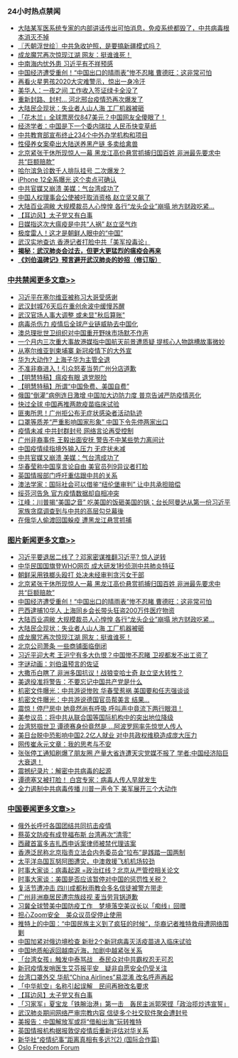 <div class="catlist">
<h3>24小时热点禁闻</h3>
<ul>
<li><a href="https://github.com/fqnews/bnews/blob/master/comments/20200414/1311837.md">大陆某军医系统专家的内部讲话传出可怕消息，免疫系统都毁了，中共病毒根本消灭不掉</a></li>
<li><a href="https://github.com/fqnews/bnews/blob/master/ssgc/20200414/1311854.md">〖兲朝浮世绘〗中共急收护照，是要搞新疆模式吗？</a></li>
<li><a href="https://github.com/fqnews/bnews/blob/master/topimagenews/20200414/1312071.md">成龙魔咒再次惊现江湖 网友：挺谁谁死！</a></li>
<li><a href="https://github.com/fqnews/bnews/blob/master/cnnews/20200414/1312120.md">中南海内忧外患 习近平有不祥预感</a></li>
<li><a href="https://github.com/fqnews/bnews/blob/master/topimagenews/20200414/1312228.md">中国经济遭受重创！“中国出口的晴雨表”惨不忍睹 曹德旺：这非常可怕</a></li>
<li><a href="https://github.com/fqnews/bnews/blob/master/comments/20200414/1311835.md">再看火星男孩2020大灾难警示，惊出一身冷汗</a></li>
<li><a href="https://github.com/fqnews/bnews/blob/master/cnnews/20200414/1312162.md">美华人：一夜之间 工作收入签证绿卡全没了</a></li>
<li><a href="https://github.com/fqnews/bnews/blob/master/cbnews/20200414/1312123.md">重新封路、封村… 河北邢台疫情恐再次爆发了</a></li>
<li><a href="https://github.com/fqnews/bnews/blob/master/topimagenews/20200414/1312156.md">大陆民企现状：失业者人山人海 工厂机器被砸</a></li>
<li><a href="https://github.com/fqnews/bnews/blob/master/finance/20200414/1311799.md">「花木兰」全球票房仅847美元？中国网友全傻眼了！</a></li>
<li><a href="https://github.com/fqnews/bnews/blob/master/comments/20200414/1312293.md">经济学者：中国是下一个委内瑞拉 人民币快变草纸</a></li>
<li><a href="https://github.com/fqnews/bnews/blob/master/worldnews/20200414/1311752.md">中共教育部宣布终止234个中外办学机构和项目</a></li>
<li><a href="https://github.com/fqnews/bnews/blob/master/cbnews/20200414/1312002.md">性侵养女案牵出大陆送养黑产链 多卖给禽兽</a></li>
<li><a href="https://github.com/fqnews/bnews/blob/master/topimagenews/20200414/1312299.md">北京紧张干休所现惊人一幕 黑龙江高价悬赏抓捕归国百姓 非洲最先要求中共“巨额赔款”</a></li>
<li><a href="https://github.com/fqnews/bnews/blob/master/cbnews/20200414/1312089.md">哈尔滨急诊数千人排队挂号 二次爆发？</a></li>
<li><a href="https://github.com/fqnews/bnews/blob/master/cnnews/20200414/1312229.md">iPhone 12全系曝光 这个卖点可确认</a></li>
<li><a href="https://github.com/fqnews/bnews/blob/master/cbnews/20200414/1312220.md">中共官媒又崩溃 美媒：气台湾成功了</a></li>
<li><a href="https://github.com/fqnews/bnews/blob/master/cbnews/20200414/1312020.md">中国人权理事会公使被吁取消资格 赵立坚又飙了</a></li>
<li><a href="https://github.com/fqnews/bnews/blob/master/topimagenews/20200414/1312195.md">大陆百业凋敝 大规模裁员人心惶惶 各行“龙头企业”崩塌 地方财政吃紧...</a></li>
<li><a href="https://github.com/fqnews/bnews/blob/master/headline/20200414/1312246.md">【耳边风】太子党又有白事</a></li>
<li><a href="https://github.com/fqnews/bnews/blob/master/cbnews/20200414/1312097.md">日媒指这次大瘟疫是中共“人祸” 赵立坚气炸</a></li>
<li><a href="https://github.com/fqnews/bnews/blob/master/cnnews/20200414/1312279.md">极度雷人！这才是朝鲜人眼中的“中国”</a></li>
<li><a href="https://github.com/fqnews/bnews/blob/master/cbnews/20200414/1311805.md">武汉实地查访 香港记者打脸中共「美军投毒论」</a></li>
<li><b><a href="https://github.com/fqnews/bnews/blob/master/comments/20200211/1275071.md" target="_blank">揭秘：武汉肺炎会过去，但更大更猛烈的瘟疫会再来</a></b></li>
<li><b><a href="https://github.com/fqnews/bnews/blob/master/comments/20200207/1272816.md" target="_blank">《刘伯温碑记》预言避开武汉肺炎的妙招（修订版）</a></b></li>
</ul>
</div>

<div class="catlist">
<h3><a href="https://github.com/fqnews/bnews/blob/master/cbnews/" target="_blank">中共禁闻</a><span><a href="https://github.com/fqnews/bnews/blob/master/cbnews/" target="_blank" rel="nofollow">更多文章>></a></span></h3>
<ul>
<li><a href="https://github.com/fqnews/bnews/blob/master/cbnews/20200415/1312408.md" target="_blank">习近平在塞尔维亚被称习大哥受感谢</a></li>
<li><a href="https://github.com/fqnews/bnews/blob/master/cbnews/20200414/1312403.md" target="_blank">武汉封城76天后在重创余波中缓慢苏醒</a></li>
<li><a href="https://github.com/fqnews/bnews/blob/master/cbnews/20200414/1312392.md" target="_blank">武汉官场人事大调整 或未显&quot;秋后算账&quot;</a></li>
<li><a href="https://github.com/fqnews/bnews/blob/master/cbnews/20200414/1312371.md" target="_blank">病毒杀伤力 疫情后全球产业链威胁去中国化</a></li>
<li><a href="https://github.com/fqnews/bnews/blob/master/cbnews/20200414/1312370.md" target="_blank">澳总理批世卫组织对中国重开野味市场默不作声</a></li>
<li><a href="https://github.com/fqnews/bnews/blob/master/cbnews/20200414/1312365.md" target="_blank">一个月内三次重大事故港媒指中国航天前景遭质疑 提核心人物跳槽故事微妙</a></li>
<li><a href="https://github.com/fqnews/bnews/blob/master/cbnews/20200414/1312342.md" target="_blank">从塞尔维亚到柬埔寨 新冠疫情下的大外宣</a></li>
<li><a href="https://github.com/fqnews/bnews/blob/master/cbnews/20200414/1312315.md" target="_blank">华为大动作? 上海子华为主管全退</a></li>
<li><a href="https://github.com/fqnews/bnews/blob/master/cbnews/20200414/1312274.md" target="_blank">不准非裔进入！引众怒麦当劳广州分店道歉</a></li>
<li><a href="https://github.com/fqnews/bnews/blob/master/cbnews/20200414/1312265.md" target="_blank">【明慧特稿】瘟疫有眼 退党脱险</a></li>
<li><a href="https://github.com/fqnews/bnews/blob/master/cbnews/20200414/1312260.md" target="_blank">【明慧特稿】所谓“中国免费、美国自费”</a></li>
<li><a href="https://github.com/fqnews/bnews/blob/master/cbnews/20200414/1312268.md" target="_blank">俄国“倒灌”病例连日激增 中国加大边防力度 普京告诫严防疫情恶化</a></li>
<li><a href="https://github.com/fqnews/bnews/blob/master/cbnews/20200414/1312267.md" target="_blank">快过全球 中国再推两款疫苗临床试验</a></li>
<li><a href="https://github.com/fqnews/bnews/blob/master/cbnews/20200414/1312252.md" target="_blank">匪夷所思！广州拒公布无症状感染者活动轨迹</a></li>
<li><a href="https://github.com/fqnews/bnews/blob/master/cbnews/20200414/1312251.md" target="_blank">口罩等质差“严重影响国家形象” 中国下令先停两家出口</a></li>
<li><a href="https://github.com/fqnews/bnews/blob/master/cbnews/20200414/1312244.md" target="_blank">疫情未减 中共封群封号 网络言论再受控制</a></li>
<li><a href="https://github.com/fqnews/bnews/blob/master/cbnews/20200414/1312243.md" target="_blank">广州非裔事件 王毅出面安抚 警告不中某些势力离间计</a></li>
<li><a href="https://github.com/fqnews/bnews/blob/master/cbnews/20200414/1312227.md" target="_blank">中国疫情续指境外输入压力 无症状未减</a></li>
<li><a href="https://github.com/fqnews/bnews/blob/master/cbnews/20200414/1312220.md" target="_blank">中共官媒又崩溃 美媒：气台湾成功了</a></li>
<li><a href="https://github.com/fqnews/bnews/blob/master/cbnews/20200414/1312177.md" target="_blank">华春莹称中国享言论自由 美官员列9异议者打脸</a></li>
<li><a href="https://github.com/fqnews/bnews/blob/master/cbnews/20200414/1312169.md" target="_blank">英国情报部门呼吁重估跟中共的关系</a></li>
<li><a href="https://github.com/fqnews/bnews/blob/master/cbnews/20200414/1312160.md" target="_blank">澳法学家：国际社会可以借鉴“纽伦堡审判” 让中共承担赔偿</a></li>
<li><a href="https://github.com/fqnews/bnews/blob/master/cbnews/20200414/1312159.md" target="_blank">绥芬河告急 官方疫情数据却自相冲突</a></li>
<li><a href="https://github.com/fqnews/bnews/blob/master/cbnews/20200414/1312145.md" target="_blank">江峰：川普揭“美国之音” 吃美国的饭砸美国的锅；台长阿曼达从第一份习近平家族贪腐调查到与中共的高层勾兑幕後</a></li>
<li><a href="https://github.com/fqnews/bnews/blob/master/cbnews/20200414/1312144.md" target="_blank">在俄华人偷渡回国躲疫 遭黑龙江悬赏抓捕</a></li>

</ul>
</div>
<div class="catlist">
<h3><a href="https://github.com/fqnews/bnews/blob/master/topimagenews/" target="_blank">图片新闻</a><span><a href="https://github.com/fqnews/bnews/blob/master/topimagenews/" target="_blank" rel="nofollow">更多文章>></a></span></h3>
<ul>
<li><a href="https://github.com/fqnews/bnews/blob/master/topimagenews/20200414/1312395.md" target="_blank">习近平要退居二线了？邓家密谋推翻习近平? 惊人逆转</a></li>
<li><a href="https://github.com/fqnews/bnews/blob/master/topimagenews/20200414/1312317.md" target="_blank">中华民国国旗登WHO网页 成大研发1秒侦测中共肺炎特征</a></li>
<li><a href="https://github.com/fqnews/bnews/blob/master/topimagenews/20200414/1312316.md" target="_blank">朝鲜采用铁榔头殴打 处决未经审判贪污女干部</a></li>
<li><a href="https://github.com/fqnews/bnews/blob/master/topimagenews/20200414/1312299.md" target="_blank">北京紧张干休所现惊人一幕 黑龙江高价悬赏抓捕归国百姓 非洲最先要求中共“巨额赔款”</a></li>
<li><a href="https://github.com/fqnews/bnews/blob/master/topimagenews/20200414/1312228.md" target="_blank">中国经济遭受重创！“中国出口的晴雨表”惨不忍睹 曹德旺：这非常可怕</a></li>
<li><a href="https://github.com/fqnews/bnews/blob/master/topimagenews/20200414/1312206.md" target="_blank">巴西逮捕10华人 上海同乡会长带头狂盗200万件医疗物资</a></li>
<li><a href="https://github.com/fqnews/bnews/blob/master/topimagenews/20200414/1312195.md" target="_blank">大陆百业凋敝 大规模裁员人心惶惶 各行“龙头企业”崩塌 地方财政吃紧&#8230;</a></li>
<li><a href="https://github.com/fqnews/bnews/blob/master/topimagenews/20200414/1312156.md" target="_blank">大陆民企现状：失业者人山人海 工厂机器被砸</a></li>
<li><a href="https://github.com/fqnews/bnews/blob/master/topimagenews/20200414/1312071.md" target="_blank">成龙魔咒再次惊现江湖 网友：挺谁谁死！</a></li>
<li><a href="https://github.com/fqnews/bnews/blob/master/topimagenews/20200414/1312060.md" target="_blank">北京公司萧条 一些商铺面临倒闭</a></li>
<li><a href="https://github.com/fqnews/bnews/blob/master/topimagenews/20200413/1311711.md" target="_blank">习近平迎大考 王沪宁有多大仇恨？中国惨不忍睹 卫视都发不出工资了</a></li>
<li><a href="https://github.com/fqnews/bnews/blob/master/comments/20200413/1311530.md" target="_blank">字谜动画：刘伯温预言的佐证</a></li>
<li><a href="https://github.com/fqnews/bnews/blob/master/topimagenews/20200413/1311606.md" target="_blank">大撒币白瞎了 非洲多国抗议！战狼变哈士奇 赵立坚大转性？</a></li>
<li><a href="https://github.com/fqnews/bnews/blob/master/topimagenews/20200413/1311571.md" target="_blank">美退役准将警告：不要忘记中国共产党是什么</a></li>
<li><a href="https://github.com/fqnews/bnews/blob/master/topimagenews/20200413/1311553.md" target="_blank">机密文件曝光：中共游说惨败 华春莹惹祸 美国要和任志强谈谈</a></li>
<li><a href="https://github.com/fqnews/bnews/blob/master/topimagenews/20200413/1311517.md" target="_blank">机密文件曝光：中共游说德国官员帮美言 结果…</a></li>
<li><a href="https://github.com/fqnews/bnews/blob/master/topimagenews/20200413/1311488.md" target="_blank">震惊！停尸房中 她竟然尚有呼吸 呼叫声中竟流下两行眼泪！</a></li>
<li><a href="https://github.com/fqnews/bnews/blob/master/topimagenews/20200413/1311487.md" target="_blank">美参议员：将中共从联合国等国际机构中的突出地位降级</a></li>
<li><a href="https://github.com/fqnews/bnews/blob/master/topimagenews/20200413/1311455.md" target="_blank">台湾怒掴世卫 谭德赛身份竟然是 …阿波罗网率先惊觉人传人</a></li>
<li><a href="https://github.com/fqnews/bnews/blob/master/topimagenews/20200413/1311410.md" target="_blank">美日台脱中恐影响中国2.2亿人就业 对中共政权维稳造成庞大压力</a></li>
<li><a href="https://github.com/fqnews/bnews/blob/master/topimagenews/20200413/1311382.md" target="_blank">网传崔永元文章：我的思考与不安</a></li>
<li><a href="https://github.com/fqnews/bnews/blob/master/topimagenews/20200412/1311156.md" target="_blank">张张停工通知刷爆了朋友圈 产量大省连遭天灾党媒不报了 学者:中国经济陷巨大衰退！</a></li>
<li><a href="https://github.com/fqnews/bnews/blob/master/comments/20200412/1310987.md" target="_blank">震撼纪录片：解密中共病毒的起源</a></li>
<li><a href="https://github.com/fqnews/bnews/blob/master/topimagenews/20200412/1311028.md" target="_blank">谭德塞又被打脸！ 白宫专家：病毒人传人早就发生</a></li>
<li><a href="https://github.com/fqnews/bnews/blob/master/topimagenews/20200412/1311027.md" target="_blank">全力遏制中共病毒传播 川普一声令下 美军展开三个大动作</a></li>

</ul>
</div>
<div class="catlist">
<h3><a href="https://github.com/fqnews/bnews/blob/master/headline/" target="_blank">中国要闻</a><span><a href="https://github.com/fqnews/bnews/blob/master/headline/" target="_blank" rel="nofollow">更多文章>></a></span></h3>
<ul>
<li><a href="https://github.com/fqnews/bnews/blob/master/headline/20200415/1312410.md" target="_blank">俄外长呼吁各国团结共同抗击疫情</a></li>
<li><a href="https://github.com/fqnews/bnews/blob/master/headline/20200415/1312409.md" target="_blank">蔡英文防疫有成登福布斯 台湾再次“清零”</a></li>
<li><a href="https://github.com/fqnews/bnews/blob/master/headline/20200414/1312404.md" target="_blank">西藏首富多吉扎西申诉案律师被禁代理该案</a></li>
<li><a href="https://github.com/fqnews/bnews/blob/master/headline/20200414/1312396.md" target="_blank">香港泛民称北京指责立法会内务委员会“拉布”是践踏一国两制</a></li>
<li><a href="https://github.com/fqnews/bnews/blob/master/headline/20200414/1312366.md" target="_blank">太平洋岛国瓦努阿图遭灾，中澳救援飞机机场较劲</a></li>
<li><a href="https://github.com/fqnews/bnews/blob/master/headline/20200414/1312362.md" target="_blank">时事大家谈：病毒起源 =政治红线？北京从严管控相关论文</a></li>
<li><a href="https://github.com/fqnews/bnews/blob/master/headline/20200414/1312361.md" target="_blank">时事大家谈：美国是否应该暂停对中国的惩罚性关税？</a></li>
<li><a href="https://github.com/fqnews/bnews/blob/master/headline/20200414/1312360.md" target="_blank">复活节遭冲击  四川成都秋雨教会多名信徒被警方带走</a></li>
<li><a href="https://github.com/fqnews/bnews/blob/master/headline/20200414/1312359.md" target="_blank">广州非洲裔居民遭宗族歧视  麦当劳背锅道歉</a></li>
<li><a href="https://github.com/fqnews/bnews/blob/master/headline/20200414/1312340.md" target="_blank">习冀全球赞美中国防疫工作　梦境落空美议长以「痴线」回赠</a></li>
<li><a href="https://github.com/fqnews/bnews/blob/master/headline/20200414/1312339.md" target="_blank">担心Zoom安全　美众议员促停止使用</a></li>
<li><a href="https://github.com/fqnews/bnews/blob/master/headline/20200414/1312322.md" target="_blank">推特上的中国：“中国民族主义到了疯狂的时候”，华裔记者推特救母遭网络围剿</a></li>
<li><a href="https://github.com/fqnews/bnews/blob/master/headline/20200414/1312321.md" target="_blank">中国加紧对俄边境检查 新批2个新冠病毒灭活疫苗进入临床试验</a></li>
<li><a href="https://github.com/fqnews/bnews/blob/master/headline/20200414/1312292.md" target="_blank">中国地质船返回越南近海，加剧中越紧张关系</a></li>
<li><a href="https://github.com/fqnews/bnews/blob/master/headline/20200414/1312291.md" target="_blank">「台湾女孩」触发中泰骂战　泰民众对中共霸权忍无可忍</a></li>
<li><a href="https://github.com/fqnews/bnews/blob/master/headline/20200414/1312280.md" target="_blank">新冠疫情发哨医生艾芬报平安　疑非自愿安全仍受关注</a></li>
<li><a href="https://github.com/fqnews/bnews/blob/master/headline/20200414/1312269.md" target="_blank">台湾口罩外交 华航“China Airlines”易混淆 改名呼声再起</a></li>
<li><a href="https://github.com/fqnews/bnews/blob/master/headline/20200414/1312255.md" target="_blank">「中华航空」名称引起误解　民间再掀改名要求</a></li>
<li><a href="https://github.com/fqnews/bnews/blob/master/headline/20200414/1312246.md" target="_blank">【耳边风】太子党又有白事</a></li>
<li><a href="https://github.com/fqnews/bnews/blob/master/headline/20200414/1312230.md" target="_blank">「习家军」夏宝龙「铁腕治港」第一击　轰民主派郭荣铿「政治揽炒违宣誓」</a></li>
<li><a href="https://github.com/fqnews/bnews/blob/master/headline/20200414/1312173.md" target="_blank">武汉肺炎期间网络严审宗教内容 信徒多个社交软件聚会遭封号</a></li>
<li><a href="https://github.com/fqnews/bnews/blob/master/headline/20200414/1311982.md" target="_blank">美报告：中国解放军或将“借船出海”玩转推特</a></li>
<li><a href="https://github.com/fqnews/bnews/blob/master/headline/20200414/1311896.md" target="_blank">英国情报机构据报敦促疫情后重新评估对华关系</a></li>
<li><a href="https://github.com/fqnews/bnews/blob/master/headline/20200414/1311876.md" target="_blank">新华社“疫情纪事”距离真相有多远?(2) (国际合作篇)</a></li>
<li><a href="https://github.com/fqnews/bnews/blob/master/headline/20200414/1311857.md" target="_blank">Oslo Freedom Forum</a></li>

</ul>
</div>